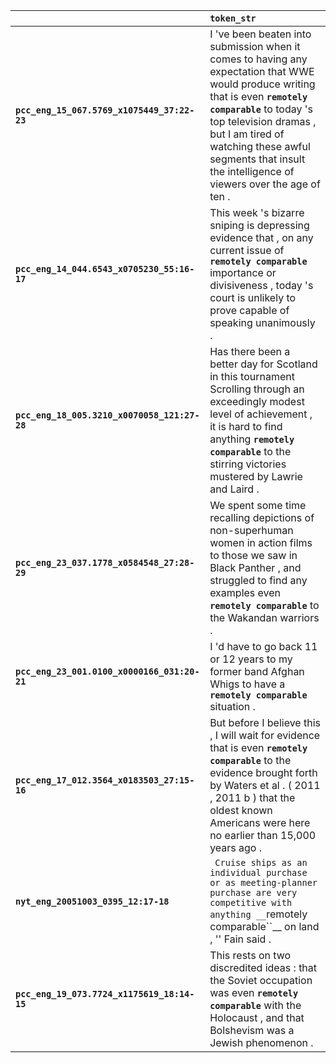 |                                              | `token_str`                                                                                                                                                                                                                                                                                         |
|:---------------------------------------------|:----------------------------------------------------------------------------------------------------------------------------------------------------------------------------------------------------------------------------------------------------------------------------------------------------|
| **`pcc_eng_15_067.5769_x1075449_37:22-23`**  | I 've been beaten into submission when it comes to having any expectation that WWE would produce writing that is even __``remotely comparable``__ to today 's top television dramas , but I am tired of watching these awful segments that insult the intelligence of viewers over the age of ten . |
| **`pcc_eng_14_044.6543_x0705230_55:16-17`**  | This week 's bizarre sniping is depressing evidence that , on any current issue of __``remotely comparable``__ importance or divisiveness , today 's court is unlikely to prove capable of speaking unanimously .                                                                                   |
| **`pcc_eng_18_005.3210_x0070058_121:27-28`** | Has there been a better day for Scotland in this tournament Scrolling through an exceedingly modest level of achievement , it is hard to find anything __``remotely comparable``__ to the stirring victories mustered by Lawrie and Laird .                                                         |
| **`pcc_eng_23_037.1778_x0584548_27:28-29`**  | We spent some time recalling depictions of non-superhuman women in action films to those we saw in Black Panther , and struggled to find any examples even __``remotely comparable``__ to the Wakandan warriors .                                                                                   |
| **`pcc_eng_23_001.0100_x0000166_031:20-21`** | I 'd have to go back 11 or 12 years to my former band Afghan Whigs to have a __``remotely comparable``__ situation .                                                                                                                                                                                |
| **`pcc_eng_17_012.3564_x0183503_27:15-16`**  | But before I believe this , I will wait for evidence that is even __``remotely comparable``__ to the evidence brought forth by Waters et al . ( 2011 , 2011 b ) that the oldest known Americans were here no earlier than 15,000 years ago .                                                        |
| **`nyt_eng_20051003_0395_12:17-18`**         | `` Cruise ships as an individual purchase or as meeting-planner purchase are very competitive with anything __``remotely comparable``__ on land , '' Fain said .                                                                                                                                    |
| **`pcc_eng_19_073.7724_x1175619_18:14-15`**  | This rests on two discredited ideas : that the Soviet occupation was even __``remotely comparable``__ with the Holocaust , and that Bolshevism was a Jewish phenomenon .                                                                                                                            |